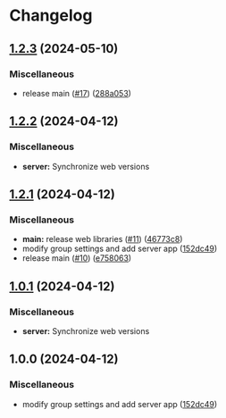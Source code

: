 # Changelog

## [1.2.3](https://github.com/cmmmli/monorepo-release-test/compare/server-v1.2.2...server-v1.2.3) (2024-05-10)


### Miscellaneous

* release main ([#17](https://github.com/cmmmli/monorepo-release-test/issues/17)) ([288a053](https://github.com/cmmmli/monorepo-release-test/commit/288a0533ac0ddef2da09cbd3b8e954aad2c07042))

## [1.2.2](https://github.com/cmmmli/monorepo-release-test/compare/server-v1.2.1...server-v1.2.2) (2024-04-12)


### Miscellaneous

* **server:** Synchronize web versions

## [1.2.1](https://github.com/cmmmli/monorepo-release-test/compare/server-v1.2.0...server-v1.2.1) (2024-04-12)


### Miscellaneous

* **main:** release web libraries ([#11](https://github.com/cmmmli/monorepo-release-test/issues/11)) ([46773c8](https://github.com/cmmmli/monorepo-release-test/commit/46773c8f90ff9e48757918c3d92084eea278b3bd))
* modify group settings and add server app ([152dc49](https://github.com/cmmmli/monorepo-release-test/commit/152dc493b6d0fa5b4fe001a0beee75c60b059581))
* release main ([#10](https://github.com/cmmmli/monorepo-release-test/issues/10)) ([e758063](https://github.com/cmmmli/monorepo-release-test/commit/e758063ffec1a0a77396991b99d2054441942dcf))

## [1.0.1](https://github.com/cmmmli/monorepo-release-test/compare/server-v1.0.0...server-v1.0.1) (2024-04-12)


### Miscellaneous

* **server:** Synchronize web versions

## 1.0.0 (2024-04-12)


### Miscellaneous

* modify group settings and add server app ([152dc49](https://github.com/cmmmli/monorepo-release-test/commit/152dc493b6d0fa5b4fe001a0beee75c60b059581))
